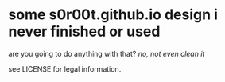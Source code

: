 # some s0r00t.github.io design i never finished or used

are you going to do anything with that?
*no, not even clean it*

see LICENSE for legal information.
